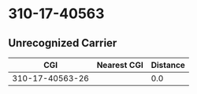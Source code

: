 # 310-17-40563
## Unrecognized Carrier


| CGI | Nearest CGI | Distance |
|-----|-------------|----------|
| 310-17-40563-26 |  | 0.0 |
